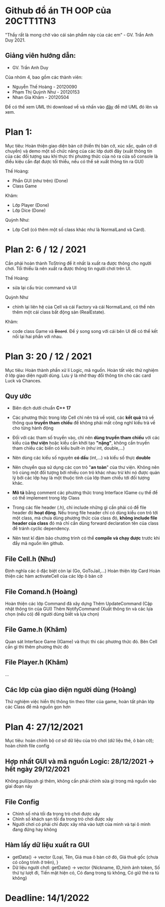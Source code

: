 # Github đồ án TH OOP của 20CTT1TN3
"Thầy rất là mong chờ vào cái sản phẩm này của các em" - GV. Trần Anh Duy 2021.
## Giảng viên hướng dẫn:
- GV. Trần Anh Duy

Của nhóm 4, bao gồm các thành viên:
- Nguyễn Thế Hoàng - 20120090
- Phạm Thị Quỳnh Như - 20120153
- Nhan Gia Khâm - 20120504

Để có thể xem UML thì download về và nhấn vào [đây](https://app.diagrams.net) để mở UML đó lên và xem.



# Plan 1:
Mục tiêu: Hoàn thiện giao diện bàn cờ (hiển thị bàn cờ, xúc xắc, quân cờ di chuyển) và demo một số chức năng của các lớp dưới đây (xuất thông tin của các đối tượng sau khi thực thi phương thức của nó ra cửa sổ console là điều kiệu cần đạt được tối thiểu, nếu có thể sẽ xuất thông tin ra GUI)

Thế Hoàng: 
- Phần GUI (như trên) (Done)
- Class Game 

Khâm:
- Lớp Player (Done)
- Lớp Dice (Done)

Quỳnh Như:
- Lớp Cell (có thêm một số class khác như là NormalLand và Card).


# Plan 2: 6 / 12 / 2021
Cần phải hoàn thành ToString để ít nhất là xuất ra được thông cho người chơi.
Tối thiểu là nên xuất ra được thông tin người chơi trên UI.

Thế Hoàng:
- sửa lại cấu trúc command và UI

Quỳnh Như
- chỉnh lại liên hệ của Cell và cái Factory và cái NormalLand, có thể nên thêm một cái class bất động sản (RealEstate).

Khâm:
- code class Game và ~~Board~~. Để ý song song với cái bên UI để có thể kết nối lại hai phần với nhau.

# Plan 3: 20 / 12 / 2021
Mục tiêu: Hoàn thành phần xử lí Logic, mã nguồn. Hoàn tất việc thử nghiệm ở lớp giao diện người dùng.
Lưu ý là nhớ thay đổi thông tin cho các card Luck và Chances.

## Quy ước
* Biên dịch dưới chuẩn **C++ 17**

* Các phương thức trong lớp Cell chỉ nên trả về void, các **kết quả** trả về thông qua **truyền tham chiếu** để không phải mất công nghĩ kiểu trả về cho từng hành động

* Đối với các tham số truyền vào, chỉ nên **dùng truyền tham chiếu** với các kiểu của **thư viện** hoặc kiểu cần khởi tạo **"nặng"**, không cần truyền tham chiếu các biến có kiểu built-in (như int, double,...)

* Nên dùng các kiểu số nguyên **có dấu** (int,...) và kiểu số thực **double**

* Nên chuyển qua sử dụng các con trỏ "**an toàn**" của thư viện. Không nên trỏ cùng một đối tượng bởi nhiều con trỏ khác nhau trừ khi nó được quản lý bởi các lớp hay là một thuộc tính của lớp tham chiếu tới đối tượng khác.

* **Mô tả** bằng comment các phương thức trong Interface IGame cụ thể để có thể implement trong lớp Class

* Trong các file header (.h), chỉ include những gì cần phải có để file header đó **hoạt động**. Nếu trong file header chỉ có dùng kiểu con trỏ tới một class, mà chưa dùng phương thức của class đó, **không include file header của class** đó mà chỉ cần dùng forward declaration tên của class để tránh cyclic dependency.

* Nên test kĩ đảm bảo chương trình có thể **compile và chạy được** trước khi đẩy mã nguồn lên github.

## File Cell.h (Như)
Định nghĩa các ô đặc biệt còn lại (Go, GoToJail,...)
Hoàn thiện lớp Card
Hoàn thiện các hàm activateCell của các lớp ô bàn cờ

## File Comand.h (Hoàng)
Hoàn thiện các lớp Command đã xây dựng
Thêm UpdateCommand (Cập nhật thông tin của GUI)
Thêm NotifyCommand (Xuất thông tin và các lựa chọn (nếu có) để người dùng biết và lựa chọn)

## File Game.h (Khâm)
Quan sát Interface Game (IGame) và thực thi các phương thức đó. Bên Cell cần gì thì thêm phương thức đó

## File Player.h (Khâm)
...

## Các lớp của giao diện người dùng (Hoàng)
Thử nghiệm việc hiển thị thông tin theo filter của game, hoàn tất phân lớp các Class để mã nguồn gọn hơn

# Plan 4: 27/12/2021
Mục tiêu: hoàn chỉnh bộ cơ sở dữ liệu của trò chơi (dữ liệu thẻ, ô bàn cờ); hoàn chỉnh file config

## Hợp nhất GUI và mã nguồn Logic: 28/12/2021 -> hết ngày 29/12/2021
Không pull/push gì thêm, không cần phải chỉnh sửa gì trong mã nguồn vào giai đoạn này

## File Config
* Chỉnh số nhà tối đa trong trò chơi được xây
* Chỉnh số khách sạn tối đa trong trò chơi được xây
* Người chơi có phải chỉ được xây nhà vào lượt của mình và tại ô mình đang đứng hay không

## Hàm lấy dữ liệu xuất ra GUI
* getData() -> vector <string> {Loại, Tên, Giá mua ô bàn cờ đó, Giá thuê gốc (chưa có công trình ở trên), }
* Dữ liệu người chơI: getDate() -> vector <string> {Nickname, ID_hình ảnh token, Số thứ tự lượt đi, Tiền mặt hiện có, Có đang trong tù không, Có giữ thẻ ra tù không}

# Deadline: 14/1/2022



